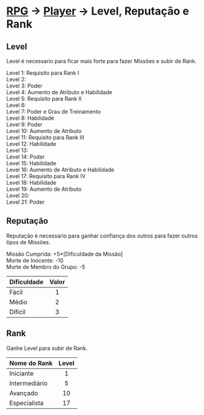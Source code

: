# [RPG](../RPG.md) -> [Player](./Player.md) -> Level, Reputação e Rank

## Level

Level é necessario para ficar mais forte para fazer Missões e subir de Rank.

Level 1: Requisito para Rank I  
Level 2:  
Level 3: Poder  
Level 4: Aumento de Atributo e Habilidade  
Level 5: Requisito para Rank II  
Level 6:  
Level 7: Poder e Grau de Treinamento  
Level 8: Habilidade  
Level 9: Poder  
Level 10: Aumento de Atributo  
Level 11: Requisito para Rank III  
Level 12: Habilidade  
Level 13:  
Level 14: Poder  
Level 15: Habilidade  
Level 16: Aumento de Atributo e Habilidade  
Level 17: Requisito para Rank IV  
Level 18: Habilidade  
Level 19: Aumento de Atributo  
Level 20:  
Level 21: Poder  

## Reputação

Reputação é necessario para ganhar confiança dos outros para fazer outros tipos de Missões.

Missão Cumprida: +5*[Dificuldade da Missão]  
Morte de Inocente: -10  
Morte de Membro do Grupo: -5

|Dificuldade|Valor|
|-|:-:|
|Fácil|1|
|Médio|2|
|Díficil|3|

## Rank

Ganhe Level para subir de Rank.  

|Nome do Rank|Level|
|-|:-:|
|Iniciante|1|
|Intermediário|5|
|Avançado|10|
|Especialista|17|
